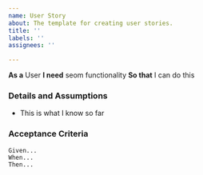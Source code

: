 ```yaml
---
name: User Story
about: The template for creating user stories.
title: ''
labels: ''
assignees: ''

---
```


**As a** User
 **I need**  seom functionality
 **So that** I can do this
   
 ### Details and Assumptions
 * This is what I know so far

   
 ### Acceptance Criteria  
   
 ```gherkin
 Given...
 When...
 Then...
 ```
